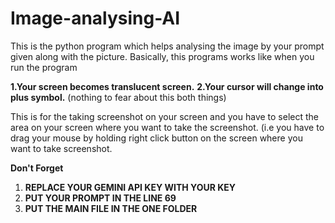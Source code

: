 # Image-analysing-AI

This is the python program which helps analysing the image by your prompt given along with the picture. 
Basically, this programs works like when you run the program 

**1.Your screen becomes translucent screen.**
**2.Your cursor will change into plus symbol.**
(nothing to fear about this both things)

This is for the taking screenshot on your screen and you have to select the area on your screen where you want to take the screenshot.
(i.e you have to drag your mouse by holding right click button on the screen where you want to take screenshot.

**Don't Forget**
1. **REPLACE YOUR GEMINI API KEY WITH YOUR KEY**
2. **PUT YOUR PROMPT IN THE LINE 69**
3. **PUT THE MAIN FILE IN THE ONE FOLDER**
